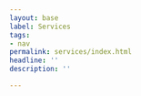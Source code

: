 ```yaml
---
layout: base
label: Services
tags:
- nav
permalink: services/index.html
headline: ''
description: ''

---
```

